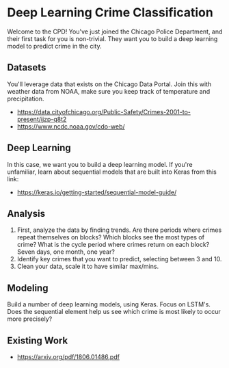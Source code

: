 # Deep Learning Crime Classification
Welcome to the CPD! You've just joined the Chicago Police Department, and their first task for you is non-trivial. They want you to build a deep learning model to predict crime in the city.

## Datasets
You'll leverage data that exists on the Chicago Data Portal. Join this with weather data from NOAA, make sure you keep track of temperature and precipitation. 
- https://data.cityofchicago.org/Public-Safety/Crimes-2001-to-present/ijzp-q8t2  
 - https://www.ncdc.noaa.gov/cdo-web/ 

## Deep Learning
In this case, we want you to build a deep learning model. If you're unfamiliar, learn about sequential models that are built into Keras from this link:
- https://keras.io/getting-started/sequential-model-guide/ 

## Analysis
1. First, analyze the data by finding trends. Are there periods where crimes repeat themselves on blocks? Which blocks see the most types of crime? What is the cycle period where crimes return on each block? Seven days, one month, one year?
2. Identify key crimes that you want to predict, selecting between 3 and 10. 
3. Clean your data, scale it to have similar max/mins. 

## Modeling
Build a number of deep learning models, using Keras. Focus on LSTM's. Does the sequential element help us see which crime is most likely to occur more precisely?

## Existing Work
- https://arxiv.org/pdf/1806.01486.pdf  
